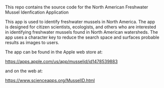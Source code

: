 This repo contains the source code for the North American Freshwater Mussel Idenfication Application

This app is used to identify freshwater mussels in North America. The app is designed for citizen scientists, ecologists, and others who are interested in identifying freshwater mussels found in North American watersheds. The app uses a character key to reduce the search space and surfaces probable results as images to users.

The app can be found in the Apple web store at: 

https://apps.apple.com/us/app/musselid/id1478539883

and on the web at:

https://www.scienceapps.org/MusselID.html

